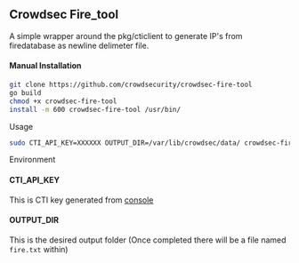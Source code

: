 ## Crowdsec Fire_tool

A simple wrapper around the pkg/cticlient to generate IP's from firedatabase as newline delimeter file.

#### Manual Installation
```bash
git clone https://github.com/crowdsecurity/crowdsec-fire-tool
go build
chmod +x crowdsec-fire-tool
install -m 600 crowdsec-fire-tool /usr/bin/ 
```

Usage

```bash
sudo CTI_API_KEY=XXXXXX OUTPUT_DIR=/var/lib/crowdsec/data/ crowdsec-fire-tool
```

Environment

#### CTI_API_KEY

This is CTI key generated from [console](https://app.crowdsec.net/cti)

#### OUTPUT_DIR

This is the desired output folder (Once completed there will be a file named `fire.txt` within)
